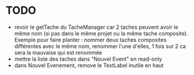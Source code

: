 #  TODO

- revoir le getTache du TacheManager car 2 taches peuvent avoir le même nom (si pas dans le même projet ou la même tache composite). Exemple pour faire planter : nommer deux taches composites différentes avec le même nom, renommer l'une d'elles, 1 fois sur 2 ca sera la mauvaise qui est renommée
- mettre la liste des taches dans "Nouvel Event" en read-only
- dans Nouvel Evenement, remove le TextLabel inutile en haut